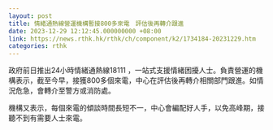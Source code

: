 ```yaml
---
layout: post
title: 情緒通熱線營運機構暫接800多來電　評估後再轉介跟進
date: 2023-12-29 12:12:45.000000000 +08:00
link: https://news.rthk.hk/rthk/ch/component/k2/1734184-20231229.htm
categories: rthk
---
```


政府前日推出24小時情緒通熱線18111 ，一站式支援情緒困擾人士。負責營運的機構表示，截至今早，接獲800多個來電，中心在評估後再轉介相關部門跟進。如情況危急，會轉介至警方或消防處。

機構又表示，每個來電的傾談時間長短不一，中心會編配好人手，以免高峰期，接聽不到有需要人士來電。
